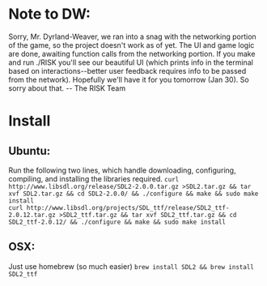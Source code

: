 # Note to DW:
Sorry, Mr. Dyrland-Weaver, we ran into a snag with the networking
portion of the game, so the project doesn't work as of yet. The UI and
game logic are done, awaiting function calls from the networking
portion. If you make and run ./RISK you'll see our beautiful UI (which
prints info in the terminal based on interactions--better user
feedback requires info to be passed from the network). Hopefully we'll
have it for you tomorrow (Jan 30). So sorry about that.
-- The RISK Team

# Install

## Ubuntu:
Run the following two lines, which handle downloading, configuring,
compiling, and installing the libraries required.
`curl http://www.libsdl.org/release/SDL2-2.0.0.tar.gz >SDL2.tar.gz &&
tar xvf SDL2.tar.gz && cd SDL2-2.0.0/ && ./configure && make && sudo
make install`  
`curl http://www.libsdl.org/projects/SDL_ttf/release/SDL2_ttf-2.0.12.tar.gz >SDL2_ttf.tar.gz && tar xvf SDL2_ttf.tar.gz && cd SDL2_ttf-2.0.12/ && ./configure && make && sudo make install`


## OSX:
Just use homebrew (so much easier)
`brew install SDL2 && brew install SDL2_ttf`
